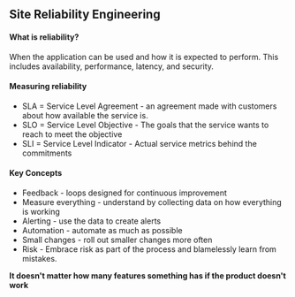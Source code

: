 ## Site Reliability Engineering

#### What is reliability? 
When the application can be used and how it is expected to perform.  This includes availability, performance, latency, and security.

#### Measuring reliability
- SLA = Service Level Agreement - an agreement made with customers about how available the service is.
- SLO = Service Level Objective - The goals that the service wants to reach to meet the objective
- SLI = Service Level Indicator - Actual service metrics behind the commitments

#### Key Concepts
- Feedback - loops designed for continuous improvement
- Measure everything - understand by collecting data on how everything is working
- Alerting - use the data to create alerts
- Automation - automate as much as possible
- Small changes - roll out smaller changes more often
- Risk - Embrace risk as part of the process and blamelessly learn from mistakes.

**It doesn't matter how many features something has if the product doesn't work**